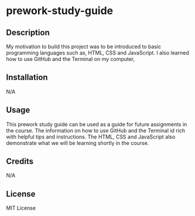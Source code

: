# prework-study-guide

## Description

My motivation to build this project was to be introduced to basic programming languages such as, HTML, CSS and JavaScript. I also learned how to use GitHub and the Terminal on my computer,


## Installation

N/A

## Usage

This prework study guide can be used as a guide for future assignments in the course. The information on how to use GitHub and the Terminal id rich with helpful tips and instructions. The HTML, CSS and JavaScript also demonstrate what we will be learning shortly in the course.

## Credits

N/A



## License

MIT License

